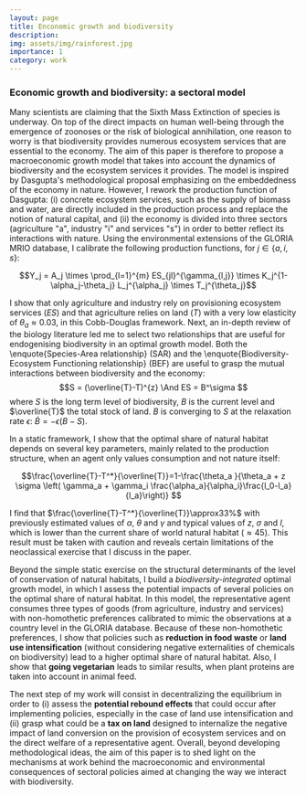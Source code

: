 ```yaml
---
layout: page
title: Enconomic growth and biodiversity
description: 
img: assets/img/rainforest.jpg
importance: 1
category: work
---
```

### Economic growth and biodiversity: a sectoral model

Many scientists are claiming that the Sixth Mass Extinction of species is underway. On top of the direct impacts on human well-being through the emergence of zoonoses or the risk of biological annihilation, one reason to worry is that biodiversity provides numerous ecosystem services that are essential to the economy. The aim of this paper is therefore to propose a macroeconomic growth model that takes into account the dynamics of biodiversity and the ecosystem services it provides. The model is inspired by Dasgupta's methodological proposal emphasizing on the embeddedness of the economy in nature. However, I rework the production function of Dasgupta: (i) concrete ecosystem services, such as the supply of biomass and water, are directly included in the production process and replace the notion of natural capital, and (ii) the economy is divided into three sectors (agriculture "a", industry "i" and services "s") in order to better reflect its interactions with nature. Using the environmental extensions of the GLORIA MRIO database, I calibrate the following production functions, for $j \in \{a,i,s\}$:

$$Y_j = A_j \times \prod_{l=1}^{m} ES_{jl}^{\gamma_{l,j}} \times K_j^{1-\alpha_j-\theta_j} L_j^{\alpha_j} \times T_j^{\theta_j}$$

I show that only agriculture and industry rely on provisioning ecosystem services ($ES$) and that agriculture relies on land ($T$) with a very low elasticity of $\theta_a \approx 0.03$, in this Cobb-Douglas framework.  Next, an in-depth review of the biology literature led me to select two relationships that are useful for endogenising biodiversity in an optimal growth model. Both the \enquote{Species-Area relationship} (SAR) and the \enquote{Biodiversity-Ecosystem Functioning relationship} (BEF) are useful to grasp the mutual interactions between biodiversity and the economy:
$$S = (\overline{T}-T)^{z} \And  ES = B^\sigma $$
where $S$ is the long term level of biodiversity, $B$ is the current level and $\overline{T}$ the total stock of land. $B$ is converging to $S$ at the relaxation rate $\epsilon$: $\dot{B}=-\epsilon(B-S)$.

In a static framework, I show that the optimal share of natural habitat depends on several key parameters, mainly related to the production structure, when an agent only values consumption and not nature itself:

$$\frac{\overline{T}-T^*}{\overline{T}}=1-\frac{\theta_a }{\theta_a + z \sigma \left( \gamma_a + \gamma_i \frac{\alpha_a}{\alpha_i}\frac{l_0-l_a}{l_a}\right)} $$

I find that $\frac{\overline{T}-T^*}{\overline{T}}\approx33%$ with previously estimated values of $\alpha$, $\theta$ and $\gamma$ and typical values of $z$, $\sigma$ and $l$, which is lower than the current share of world natural habitat ($\approx45%$). This result must be taken with caution and reveals certain limitations of the neoclassical exercise that I discuss in the paper.

Beyond the simple static exercise on the structural determinants of the level of conservation of natural habitats, I build a *biodiversity-integrated* optimal growth model, in which I assess the potential impacts of several policies on the optimal share of natural habitat. In this model, the representative agent consumes three types of goods (from agriculture, industry and services) with non-homothetic preferences calibrated to mimic the observations at a country level in the GLORIA database. Because of these non-homothetic preferences, I show that policies such as **reduction in food waste** or **land use intensification** (without considering negative externalities of chemicals on biodiversity) lead to a higher optimal share of natural habitat. Also, I show that **going vegetarian** leads to similar results, when plant proteins are taken into account in animal feed.

The next step of my work will consist in decentralizing the equilibrium in order to (i) assess the **potential rebound effects** that could occur after implementing policies, especially in the case of land use intensification and (ii) grasp what could be a **tax on land** designed to internalize the negative impact of land conversion on the provision of ecosystem services and on the direct welfare of a representative agent. Overall, beyond developing methodological ideas, the aim of this paper is to shed light on the mechanisms at work behind the macroeconomic and environmental consequences of sectoral policies aimed at changing the way we interact with biodiversity.
